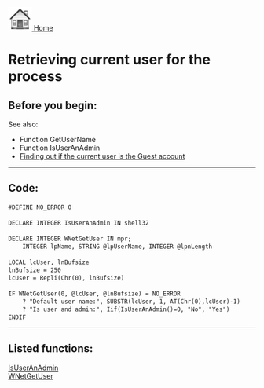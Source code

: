 [<img src="../images/home.png"> Home ](https://github.com/VFPX/Win32API)  

# Retrieving current user for the process

## Before you begin:
See also:

* Function GetUserName   
* Function IsUserAnAdmin   
* [Finding out if the current user is the Guest account](sample_566.md)  
  
***  


## Code:
```foxpro  
#DEFINE NO_ERROR 0

DECLARE INTEGER IsUserAnAdmin IN shell32

DECLARE INTEGER WNetGetUser IN mpr;
	INTEGER lpName, STRING @lpUserName, INTEGER @lpnLength

LOCAL lcUser, lnBufsize
lnBufsize = 250
lcUser = Repli(Chr(0), lnBufsize)

IF WNetGetUser(0, @lcUser, @lnBufsize) = NO_ERROR
	? "Default user name:", SUBSTR(lcUser, 1, AT(Chr(0),lcUser)-1)
	? "Is user and admin:", Iif(IsUserAnAdmin()=0, "No", "Yes")
ENDIF  
```  
***  


## Listed functions:
[IsUserAnAdmin](../libraries/shell32/IsUserAnAdmin.md)  
[WNetGetUser](../libraries/mpr/WNetGetUser.md)  
